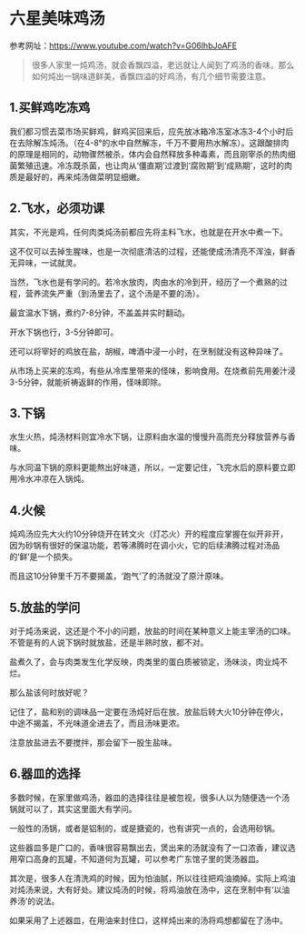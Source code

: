 # 六星美味鸡汤

参考网址：https://www.youtube.com/watch?v=G06lhbJoAFE

> 很多人家里一炖鸡汤，就会香飘四溢，老远就让人闻到了鸡汤的香味。那么如何炖出一锅味道鲜美，香飘四溢的好鸡汤，有几个细节需要注意。

## 1.买鲜鸡吃冻鸡

我们都习惯去菜市场买鲜鸡，鲜鸡买回来后，应先放冰箱冷冻室冰冻3-4个小时后在去除解冻炖汤。（在4-8°的水中自然解冻，千万不要用热水解冻）。这跟酸排肉的原理是相同的，动物骤然被杀，体内会自然释放多种毒素，而且刚宰杀的热肉细菌繁殖迅速。冷冻既杀菌，也让肉从‘僵直期’过渡到‘腐败期’到‘成熟期’，这时的肉质是最好的，再来炖汤做菜明显细嫩。 



## 2.飞水，必须功课

其实，不光是鸡，任何肉类炖汤前都应先将主料飞水，也就是在开水中煮一下。

这不仅可以去掉生腥味，也是一次彻底清洁的过程，还能使成汤清亮不浑浊，鲜香无异味，一试就灵。

当然，飞水也是有学问的。若冷水放肉，肉由水的冷到开，经历了一个煮熟的过程，营养流失严重（到汤里去了，这个汤是不要的汤）。

最宜温水下锅，煮约7-8分钟，不盖盖并实时翻动。

开水下锅也行，3-5分钟即可。

还可以将宰好的鸡放在盐，胡椒，啤酒中浸一小时，在烹制就没有这种异味了。

从市场上买来的冻鸡，有些从冷库里带来的怪味，影响食用。在烧煮前先用姜汁浸3-5分钟，就能祈祷返鲜的作用，怪味即除。



## 3.下锅

水生火热，炖汤材料则宜冷水下锅，让原料由水温的慢慢升高而充分释放营养与香味。

与水同温下锅的原料更能熬出好味道，所以，一定要记住，飞完水后的原料要立即用冷水冲凉在入锅炖。



## 4.火候

炖鸡汤应先大火约10分钟烧开在转文火（灯芯火）开的程度应掌握在似开非开，因为砂锅有很好的保温功能，若等沸腾时在调小火，它的后续沸腾过程对汤品的‘鲜’是一个损失。

而且这10分钟里千万不要揭盖，‘跑气’了的汤就没了原汁原味。



## 5.放盐的学问

对于炖汤来说，这还是个不小的问题，放盐的时间在某种意义上能主宰汤的口味。不管是有的人说下锅时就放盐，还是半熟时放，都不对。

盐煮久了，会与肉类发生化学反映，肉类里的蛋白质被锁定，汤味淡，肉业炖不烂。

那么盐该何时放好呢？

记住了，盐和别的调味品一定要在汤炖好后在放。放盐后转大火10分钟在停火，中途不揭盖，不光味道全进去了，而且汤味更浓。

注意放盐进去不要搅拌，那会留下一股生盐味。



## 6.器皿的选择

多数时候，在家里做鸡汤，器皿的选择往往是被忽视，很多i人以为随便选一个汤锅就可以了，其实这里面大有学问。

一般性的汤锅，或者是铝制的，或是搪瓷的，也有讲究一点的，会选用砂锅。

这些器皿多是广口的，香味很容易飘出去，煲出来的汤就没有了一口浓香，建议选用窄口高身的瓦罐，不知道何为瓦罐，可以参考广东馆子里的煲汤器皿。

其次是，很多人在清洗鸡的时候，因为怕油腻，所以往往把鸡油摘掉。实际上鸡油对炖汤来说，大有好处。建议炖汤的时候，将鸡油放在汤中，这在烹制中有‘以油养汤’的说法。

如果采用了上述器皿，在用油来封住口，这样炖出来的汤将鸡想都留在了汤中。

